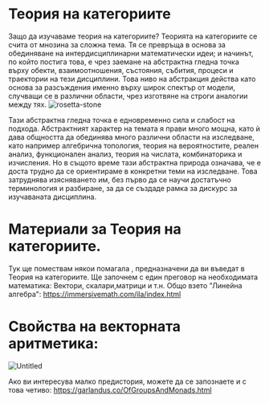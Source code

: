 # Теория на категориите
Защо да изучаваме теория на категориите?
Теорията на категориите се счита от мнозина за сложна тема. Тя се превръща в основа за обединяване на интердисциплинарни математически идеи; и начинът, по който постига това, е чрез заемане на абстрактна гледна точка върху обекти, взаимоотношения, състояния, събития, процеси и траектории на тези дисциплини. Това ниво на абстракция действа като основа за разсъждения именно върху широк спектър от модели, случващи се в различни области, чрез изготвяне на строги аналогии между тях.
![rosetta-stone](https://github.com/user-attachments/assets/9827cb6a-4bd4-4bdc-a475-4292f4435223)

Тази абстрактна гледна точка е едновременно сила и слабост на подхода. Абстрактният характер на темата я прави много мощна, като ѝ дава общността да обединява много различни области на изследване, като например алгебрична топология, теория на вероятностите, реален анализ, функционален анализ, теория на числата, комбинаторика и изчисления. Но в същото време тази абстрактна природа означава, че е доста трудно да се ориентираме в конкретни теми на изследване. Това затруднява изясняването им, без първо да се научи достатъчно терминология и разбиране, за да се създаде рамка за дискурс за изучаваната дисциплина.


# Материали за Теория на категориите.

Тук ще помествам някои помагала , предназначени да ви въведат в Теория на категориите. 
Ще започнем с един преговор на необходимата математика: Вектори, скалари,матрици и т.н. 
Общо взето "Линейна алгебра":
https://immersivemath.com/ila/index.html

# Свойства на векторната аритметика:
![Untitled](https://github.com/user-attachments/assets/399a775d-e3e3-4fd3-a5c6-a2d963bd6653)


Ако ви интересува малко предистория, можете да се запознаете и с това четиво:
https://garlandus.co/OfGroupsAndMonads.html
